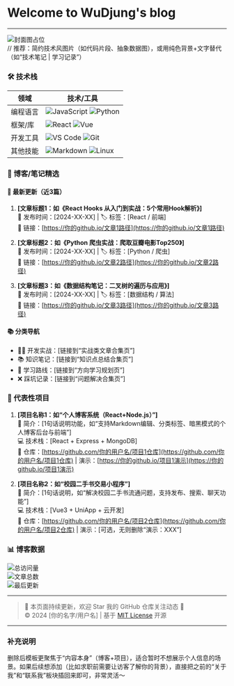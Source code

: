 # Welcome to WuDjung's blog

---

![封面图占位](https://picsum.photos/1200/300)  
// 推荐：简约技术风图片（如代码片段、抽象数据图），或用纯色背景+文字替代（如“技术笔记 | 学习记录”）

### 🛠️ 技术栈

| 领域         | 技术/工具                                                                 |
|--------------|---------------------------------------------------------------------------|
| 编程语言     | ![JavaScript](https://img.shields.io/badge/JavaScript-F7DF1E?logo=javascript&logoColor=black) ![Python](https://img.shields.io/badge/Python-3776AB?logo=python&logoColor=white) |
| 框架/库      | ![React](https://img.shields.io/badge/React-61DAFB?logo=react&logoColor=black) ![Vue](https://img.shields.io/badge/Vue-4FC08D?logo=vue.js&logoColor=white) |
| 开发工具     | ![VS Code](https://img.shields.io/badge/VS%20Code-007ACC?logo=visual-studio-code&logoColor=white) ![Git](https://img.shields.io/badge/Git-F05032?logo=git&logoColor=white) |
| 其他技能     | ![Markdown](https://img.shields.io/badge/Markdown-000000?logo=markdown&logoColor=white) ![Linux](https://img.shields.io/badge/Linux-FCC624?logo=linux&logoColor=black) |


### 📖 博客/笔记精选
#### 🔄 最新更新（近3篇）
1. **[文章标题1：如《React Hooks 从入门到实战：5个常用Hook解析》]**  
   📅 发布时间：[2024-XX-XX] | 🏷️ 标签：[React / 前端]  
   🔗 链接：[https://你的github.io/文章1路径](https://你的github.io/文章1路径)

2. **[文章标题2：如《Python 爬虫实战：爬取豆瓣电影Top250》]**  
   📅 发布时间：[2024-XX-XX] | 🏷️ 标签：[Python / 爬虫]  
   🔗 链接：[https://你的github.io/文章2路径](https://你的github.io/文章2路径)

3. **[文章标题3：如《数据结构笔记：二叉树的遍历与应用》]**  
   📅 发布时间：[2024-XX-XX] | 🏷️ 标签：[数据结构 / 算法]  
   🔗 链接：[https://你的github.io/文章3路径](https://你的github.io/文章3路径)

#### 📚 分类导航
- 🧑‍💻 开发实战：[链接到“实战类文章合集页”]
- 📚 知识笔记：[链接到“知识点总结合集页”]
- 🚀 学习路线：[链接到“方向学习规划页”]
- ❌ 踩坑记录：[链接到“问题解决合集页”]


### 📌 代表性项目
1. **[项目名称1：如“个人博客系统（React+Node.js）”]**  
   📝 简介：[1句话说明功能，如“支持Markdown编辑、分类标签、暗黑模式的个人博客后台与前端”]  
   💻 技术栈：[React + Express + MongoDB]  
   🔗 仓库：[https://github.com/你的用户名/项目1仓库](https://github.com/你的用户名/项目1仓库) | 演示：[https://你的github.io/项目1演示](https://你的github.io/项目1演示)

2. **[项目名称2：如“校园二手书交易小程序”]**  
   📝 简介：[1句话说明，如“解决校园二手书流通问题，支持发布、搜索、聊天功能”]  
   💻 技术栈：[Vue3 + UniApp + 云开发]  
   🔗 仓库：[https://github.com/你的用户名/项目2仓库](https://github.com/你的用户名/项目2仓库) | 演示：[可选，无则删除“演示：XXX”]


### 📊 博客数据
![总访问量](https://visitor-badge.glitch.me/badge?page_id=你的用户名.你的用户名.github.io&left_color=blue&right_color=red)  
![文章总数](https://img.shields.io/badge/文章总数-[X]篇-blue)  
![最后更新](https://img.shields.io/badge/最后更新-[2024-XX-XX]-green)


---

> 📄 本页面持续更新，欢迎 Star 我的 GitHub 仓库关注动态 🌟  
> © 2024 [你的名字/用户名] | 基于 [MIT License](https://opensource.org/licenses/MIT) 开源

---


### 补充说明
删除后模板更聚焦于“内容本身”（博客+项目），适合暂时不想展示个人信息的场景。如果后续想添加（比如求职前需要让访客了解你的背景），直接把之前的“关于我”和“联系我”板块插回来即可，非常灵活～
